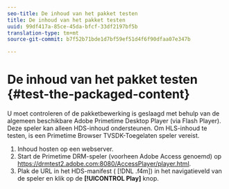 ```yaml
---
seo-title: De inhoud van het pakket testen
title: De inhoud van het pakket testen
uuid: 99df417a-85ce-45da-bfcf-33df2197bf5b
translation-type: tm+mt
source-git-commit: b7f52b71bde1d7bf59ef51d4f6f90dfaa07e347b

---
```



# De inhoud van het pakket testen {#test-the-packaged-content}

U moet controleren of de pakketbewerking is geslaagd met behulp van de algemeen beschikbare Adobe Primetime Desktop Player (via Flash Player). Deze speler kan alleen HDS-inhoud ondersteunen. Om HLS-inhoud te testen, is een Primetime Browser TVSDK-Toegelaten speler vereist.

1. Inhoud hosten op een webserver.
1. Start de Primetime DRM-speler (voorheen Adobe Access genoemd) op https://drmtest2.adobe.com:8080/AccessPlayer/player.html.
1. Plak de URL in het HDS-manifest ( [!DNL .f4m]) in het navigatieveld van de speler en klik op de **[!UICONTROL Play]** knop.

